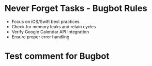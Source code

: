 # Never Forget Tasks - Bugbot Rules
- Focus on iOS/Swift best practices
- Check for memory leaks and retain cycles
- Verify Google Calendar API integration
- Ensure proper error handling
# Test comment for Bugbot

